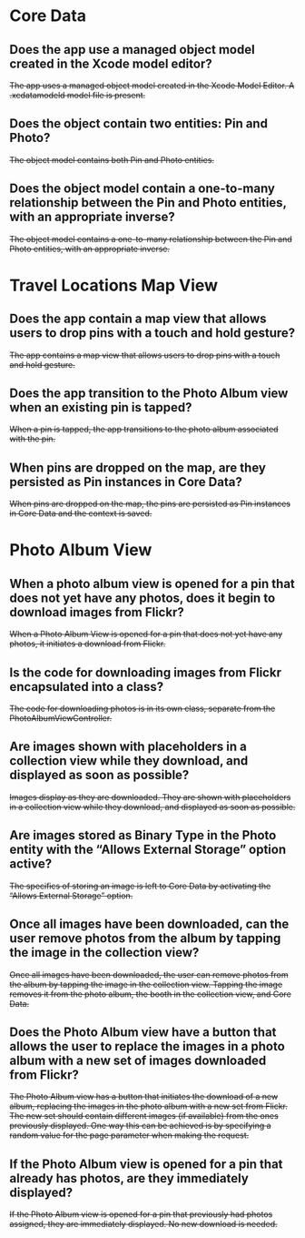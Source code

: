   # Core Data #

## Does the app use a managed object model created in the Xcode model editor? ##
~~The app uses a managed object model created in the Xcode Model Editor. A .xcdatamodeld model file is present.~~

## Does the object contain two entities: Pin and Photo? ##
~~The object model contains both Pin and Photo entities.~~

## Does the object model contain a one-to-many relationship between the Pin and Photo entities, with an appropriate inverse? ##
~~The object model contains a one-to-many relationship between the Pin and Photo entities, with an appropriate inverse.~~

# Travel Locations Map View #
## Does the app contain a map view that allows users to drop pins with a touch and hold gesture? ##
~~The app contains a map view that allows users to drop pins with a touch and hold gesture.~~

## Does the app transition to the Photo Album view when an existing pin is tapped? ##
~~When a pin is tapped, the app transitions to the photo album associated with the pin.~~

## When pins are dropped on the map, are they persisted as Pin instances in Core Data? ##
~~When pins are dropped on the map, the pins are persisted as Pin instances in Core Data and the context is saved.~~

# Photo Album View #
##  When a photo album view is opened for a pin that does not yet have any photos, does it begin to download images from Flickr? ##
~~When a Photo Album View is opened for a pin that does not yet have any photos, it initiates a download from Flickr.~~

## Is the code for downloading images from Flickr encapsulated into a class? ##
~~The code for downloading photos is in its own class, separate from the PhotoAlbumViewController.~~

## Are images shown with placeholders in a collection view while they download, and displayed as soon as possible? ##
~~Images display as they are downloaded. They are shown with placeholders in a collection view while they download, and displayed as soon as possible.~~

## Are images stored as Binary Type in the Photo entity with the “Allows External Storage” option active? ##
~~The specifics of storing an image is left to Core Data by activating the “Allows External Storage” option.~~

## Once all images have been downloaded, can the user remove photos from the album by tapping the image in the collection view? ##
~~Once all images have been downloaded, the user can remove photos from the album by tapping the image in the collection view. Tapping the image removes it from the photo album, the booth in the collection view, and Core Data.~~

## Does the Photo Album view have a button that allows the user to replace the images in a photo album with a new set of images downloaded from Flickr? ##
~~The Photo Album view has a button that initiates the download of a new album, replacing the images in the photo album with a new set from Flickr. The new set should contain different images (if available) from the ones previously displayed. One way this can be achieved is by specifying a random value for the page parameter when making the request.~~

## If the Photo Album view is opened for a pin that already has photos, are they immediately displayed? ##
~~If the Photo Album view is opened for a pin that previously had photos assigned, they are immediately displayed. No new download is needed.~~ 